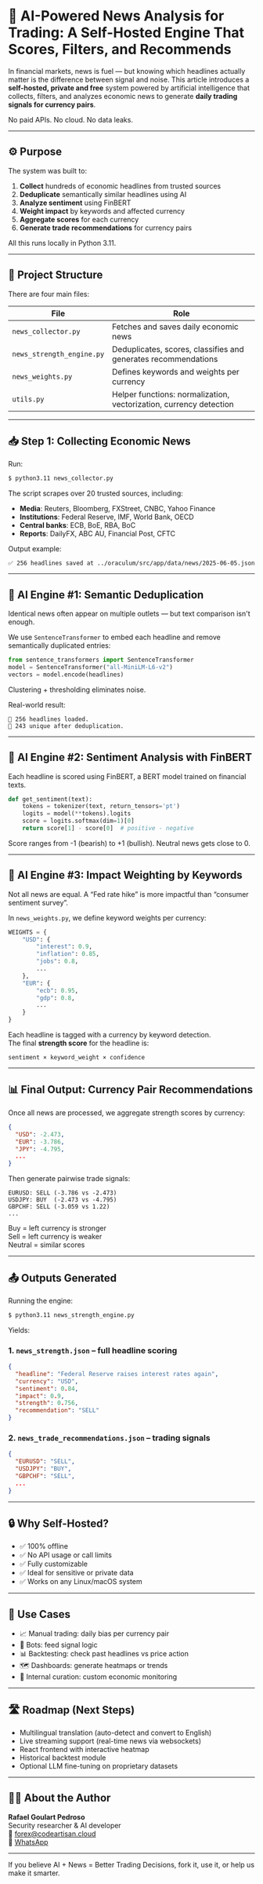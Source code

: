 
# 🧠 AI-Powered News Analysis for Trading: A Self-Hosted Engine That Scores, Filters, and Recommends

In financial markets, news is fuel — but knowing which headlines actually matter is the difference between signal and noise. This article introduces a **self-hosted, private and free** system powered by artificial intelligence that collects, filters, and analyzes economic news to generate **daily trading signals for currency pairs**.

No paid APIs. No cloud. No data leaks.

---

## ⚙️ Purpose

The system was built to:

1. **Collect** hundreds of economic headlines from trusted sources  
2. **Deduplicate** semantically similar headlines using AI  
3. **Analyze sentiment** using FinBERT  
4. **Weight impact** by keywords and affected currency  
5. **Aggregate scores** for each currency  
6. **Generate trade recommendations** for currency pairs  

All this runs locally in Python 3.11.

---

## 📁 Project Structure

There are four main files:

| File | Role |
|------|------|
| `news_collector.py` | Fetches and saves daily economic news |
| `news_strength_engine.py` | Deduplicates, scores, classifies and generates recommendations |
| `news_weights.py` | Defines keywords and weights per currency |
| `utils.py` | Helper functions: normalization, vectorization, currency detection |

---

## 📥 Step 1: Collecting Economic News

Run:

```bash
$ python3.11 news_collector.py
```

The script scrapes over 20 trusted sources, including:

- **Media**: Reuters, Bloomberg, FXStreet, CNBC, Yahoo Finance  
- **Institutions**: Federal Reserve, IMF, World Bank, OECD  
- **Central banks**: ECB, BoE, RBA, BoC  
- **Reports**: DailyFX, ABC AU, Financial Post, CFTC  

Output example:

```
✅ 256 headlines saved at ../oraculum/src/app/data/news/2025-06-05.json
```

---

## 🧠 AI Engine #1: Semantic Deduplication

Identical news often appear on multiple outlets — but text comparison isn't enough.

We use `SentenceTransformer` to embed each headline and remove semantically duplicated entries:

```python
from sentence_transformers import SentenceTransformer
model = SentenceTransformer("all-MiniLM-L6-v2")
vectors = model.encode(headlines)
```

Clustering + thresholding eliminates noise.

Real-world result:
```text
🧠 256 headlines loaded.  
🧹 243 unique after deduplication.
```

---

## 🧠 AI Engine #2: Sentiment Analysis with FinBERT

Each headline is scored using FinBERT, a BERT model trained on financial texts.

```python
def get_sentiment(text):
    tokens = tokenizer(text, return_tensors='pt')
    logits = model(**tokens).logits
    score = logits.softmax(dim=1)[0]
    return score[1] - score[0]  # positive - negative
```

Score ranges from -1 (bearish) to +1 (bullish). Neutral news gets close to 0.

---

## 🧠 AI Engine #3: Impact Weighting by Keywords

Not all news are equal. A “Fed rate hike” is more impactful than “consumer sentiment survey”.

In `news_weights.py`, we define keyword weights per currency:

```python
WEIGHTS = {
    "USD": {
        "interest": 0.9,
        "inflation": 0.85,
        "jobs": 0.8,
        ...
    },
    "EUR": {
        "ecb": 0.95,
        "gdp": 0.8,
        ...
    }
}
```

Each headline is tagged with a currency by keyword detection.  
The final **strength score** for the headline is:

```
sentiment × keyword_weight × confidence
```

---

## 📊 Final Output: Currency Pair Recommendations

Once all news are processed, we aggregate strength scores by currency:

```json
{
  "USD": -2.473,
  "EUR": -3.786,
  "JPY": -4.795,
  ...
}
```

Then generate pairwise trade signals:

```
EURUSD: SELL (-3.786 vs -2.473)
USDJPY: BUY  (-2.473 vs -4.795)
GBPCHF: SELL (-3.059 vs 1.22)
...
```

Buy = left currency is stronger  
Sell = left currency is weaker  
Neutral = similar scores

---

## 📤 Outputs Generated

Running the engine:

```bash
$ python3.11 news_strength_engine.py
```

Yields:

### 1. `news_strength.json` – full headline scoring

```json
{
  "headline": "Federal Reserve raises interest rates again",
  "currency": "USD",
  "sentiment": 0.84,
  "impact": 0.9,
  "strength": 0.756,
  "recommendation": "SELL"
}
```

### 2. `news_trade_recommendations.json` – trading signals

```json
{
  "EURUSD": "SELL",
  "USDJPY": "BUY",
  "GBPCHF": "SELL",
  ...
}
```

---

## 🔒 Why Self-Hosted?

- ✅ 100% offline  
- ✅ No API usage or call limits  
- ✅ Fully customizable  
- ✅ Ideal for sensitive or private data  
- ✅ Works on any Linux/macOS system

---

## 🧪 Use Cases

- 📈 Manual trading: daily bias per currency pair  
- 🤖 Bots: feed signal logic  
- 📊 Backtesting: check past headlines vs price action  
- 🗺️ Dashboards: generate heatmaps or trends  
- 📰 Internal curation: custom economic monitoring

---

## 🛣️ Roadmap (Next Steps)

- Multilingual translation (auto-detect and convert to English)  
- Live streaming support (real-time news via websockets)  
- React frontend with interactive heatmap  
- Historical backtest module  
- Optional LLM fine-tuning on proprietary datasets  

---

## 👨‍💻 About the Author

**Rafael Goulart Pedroso**  
Security researcher & AI developer  
📧 forex@codeartisan.cloud  
📱 [WhatsApp](https://wa.me/5511934251920)

---

If you believe AI + News = Better Trading Decisions, fork it, use it, or help us make it smarter.
